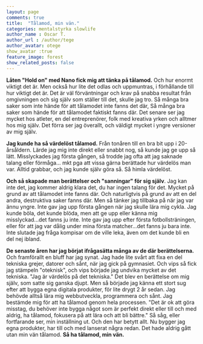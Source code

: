 ```yaml
---
layout: page
comments: true
title:  "Tålamod, min vän."
categories: mentalstyrka slowlife
author_name : Oscar T.
author_url : /author/tege
author_avatar: otege
show_avatar :true
feature_image: forest
show_related_posts: false
---
```


**Låten "Hold on" med Nano fick mig att tänka på tålamod.** Och hur enormt viktigt det är.
Men också hur lite det odlas och uppmuntras, i förhållande till hur viktigt det är.
Det är väl förväntningar och krav på snabba resultat från omgivningen och sig själv som ställer till det, skulle jag tro. 
Så många bra saker som inte hände för att tålamodet inte fanns det där,
Så många bra saker som hände för att tålamodet faktiskt fanns där. 
Det senare ser jag mycket hos atleter, en del entreprenörer, folk med kreativa yrken och alltmer hos mig själv. 
Det förra ser jag överallt, och väldigt mycket i yngre versioner av mig själv.

**Jag kunde ha så värdelöst tålamod.** Från tonåren till en bra bit upp i 20-årsåldern. Lärde jag mig inte direkt eller snabbt nog, 
så kunde jag ge upp så lätt. Misslyckades jag första gången, så trodde jag ofta att jag saknade talang eller förmåga...
mkt pga att vissa gärna berättade hur värdelös man var. Alltid grabbar, och jag kunde själv göra så. 
Så himla värdelöst. 

**Och så skapade man berättelser och "sanningar" för sig själv**. Jag kan inte det, jag kommer aldrig klara det, du har ingen talang 
för det. Mycket på grund av att tålamodet inte fanns där. Och naturligtvis på grund av att en del andra, destruktiva saker fanns där.
Men så tänker jag tillbaka på när jag var ännu yngre. Inte gav jag upp första gången när jag skulle lära mig cykla.
Jag kunde böla, det kunde blöda, men att ge upp eller känna mig misslyckad...det fanns ju inte.
Inte gav jag upp efter första fotbollsträningen, eller för att jag var dålig under mina första matcher...det fanns ju bara inte.
Inte slutade jag fråga kompisar om de ville leka, även om det kunde bli en del nej ibland. 


**De senaste åren har jag börjat ifrågasätta många av de där berättelserna.** Och framförallt en bluff har jag synat.
Jag hade lite svårt att fixa en del tekniska grejer, datorer och sånt,
när jag gick på gymnasiet. Och vips så fick jag stämpeln "oteknisk", och vips började jag undvika mycket av det tekniska. 
"Jag är värdelös på det tekniska."
Det blev en berättelse om mig själv, som satte sig ganska djupt.
Men så började jag känna ett stort sug efter att bygga egna digitala produkter, för lite drygt 2 år sedan. 
Jag behövde alltså lära mig webbutveckla, programmera och sånt. Jag bestämde mig för att ha tålamod genom hela processen.
"Det är ok att göra misstag, du behöver inte bygga något som är perfekt direkt eller till och med aldrig, ha tålamod, fokusera på att lära och att bli bättre."
Så såg, eller fortfarande ser, min inställning ut. Och den har betytt allt. Nu bygger jag egna produkter, har till och med lanserat några redan. Det hade aldrig
gått utan min vän tålamod. **Så ha tålamod, min vän.**
